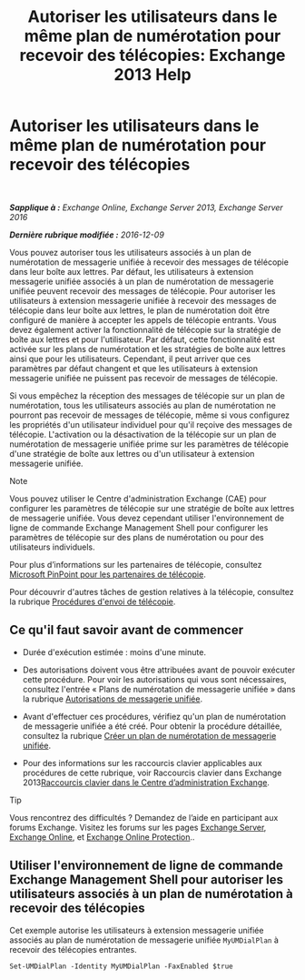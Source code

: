 ﻿---
title: 'Autoriser les utilisateurs dans le même plan de numérotation pour recevoir des télécopies: Exchange 2013 Help'
TOCTitle: Autoriser les utilisateurs dans le même plan de numérotation pour recevoir des télécopies
ms:assetid: cb245028-0b86-4171-879e-934dd35fa626
ms:mtpsurl: https://technet.microsoft.com/fr-fr/library/Bb124557(v=EXCHG.150)
ms:contentKeyID: 52057182
ms.date: 05/23/2018
mtps_version: v=EXCHG.150
ms.translationtype: MT
---

# Autoriser les utilisateurs dans le même plan de numérotation pour recevoir des télécopies

 

_**Sapplique à :** Exchange Online, Exchange Server 2013, Exchange Server 2016_

_**Dernière rubrique modifiée :** 2016-12-09_

Vous pouvez autoriser tous les utilisateurs associés à un plan de numérotation de messagerie unifiée à recevoir des messages de télécopie dans leur boîte aux lettres. Par défaut, les utilisateurs à extension messagerie unifiée associés à un plan de numérotation de messagerie unifiée peuvent recevoir des messages de télécopie. Pour autoriser les utilisateurs à extension messagerie unifiée à recevoir des messages de télécopie dans leur boîte aux lettres, le plan de numérotation doit être configuré de manière à accepter les appels de télécopie entrants. Vous devez également activer la fonctionnalité de télécopie sur la stratégie de boîte aux lettres et pour l'utilisateur. Par défaut, cette fonctionnalité est activée sur les plans de numérotation et les stratégies de boîte aux lettres ainsi que pour les utilisateurs. Cependant, il peut arriver que ces paramètres par défaut changent et que les utilisateurs à extension messagerie unifiée ne puissent pas recevoir de messages de télécopie.

Si vous empêchez la réception des messages de télécopie sur un plan de numérotation, tous les utilisateurs associés au plan de numérotation ne pourront pas recevoir de messages de télécopie, même si vous configurez les propriétés d'un utilisateur individuel pour qu'il reçoive des messages de télécopie. L'activation ou la désactivation de la télécopie sur un plan de numérotation de messagerie unifiée prime sur les paramètres de télécopie d'une stratégie de boîte aux lettres ou d'un utilisateur à extension messagerie unifiée.

> [!NOTE]
> Vous pouvez utiliser le Centre d'administration Exchange (CAE) pour configurer les paramètres de télécopie sur une stratégie de boîte aux lettres de messagerie unifiée. Vous devez cependant utiliser l'environnement de ligne de commande Exchange Management Shell pour configurer les paramètres de télécopie sur des plans de numérotation ou pour des utilisateurs individuels.


Pour plus d’informations sur les partenaires de télécopie, consultez [Microsoft PinPoint pour les partenaires de télécopie](https://go.microsoft.com/fwlink/?linkid=190238).

Pour découvrir d'autres tâches de gestion relatives à la télécopie, consultez la rubrique [Procédures d'envoi de télécopie](faxing-procedures-exchange-2013-help.md).

## Ce qu'il faut savoir avant de commencer

  - Durée d'exécution estimée : moins d'une minute.

  - Des autorisations doivent vous être attribuées avant de pouvoir exécuter cette procédure. Pour voir les autorisations qui vous sont nécessaires, consultez l'entrée « Plans de numérotation de messagerie unifiée » dans la rubrique [Autorisations de messagerie unifiée](unified-messaging-permissions-exchange-2013-help.md).

  - Avant d'effectuer ces procédures, vérifiez qu'un plan de numérotation de messagerie unifiée a été créé. Pour obtenir la procédure détaillée, consultez la rubrique [Créer un plan de numérotation de messagerie unifiée](create-a-um-dial-plan-exchange-2013-help.md).

  - Pour des informations sur les raccourcis clavier applicables aux procédures de cette rubrique, voir Raccourcis clavier dans Exchange 2013[Raccourcis clavier dans le Centre d’administration Exchange](keyboard-shortcuts-in-the-exchange-admin-center-exchange-online-protection-help.md).

> [!TIP]
> Vous rencontrez des difficultés ? Demandez de l’aide en participant aux forums Exchange. Visitez les forums sur les pages <a href="https://go.microsoft.com/fwlink/p/?linkid=60612">Exchange Server</a>, <a href="https://go.microsoft.com/fwlink/p/?linkid=267542">Exchange Online</a>, et <a href="https://go.microsoft.com/fwlink/p/?linkid=285351">Exchange Online Protection</a>..


## Utiliser l'environnement de ligne de commande Exchange Management Shell pour autoriser les utilisateurs associés à un plan de numérotation à recevoir des télécopies

Cet exemple autorise les utilisateurs à extension messagerie unifiée associés au plan de numérotation de messagerie unifiée `MyUMDialPlan` à recevoir des télécopies entrantes.

    Set-UMDialPlan -Identity MyUMDialPlan -FaxEnabled $true

